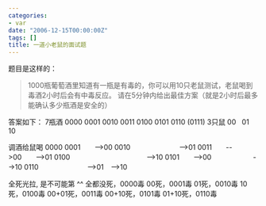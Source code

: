```yaml
---
categories:
- var
date: "2006-12-15T00:00:00Z"
tags: []
title: 一道小老鼠的面试题
---
```


题目是这样的：
>1000瓶葡萄酒里知道有一瓶是有毒的，你可以用10只老鼠测试，老鼠喝到毒酒2小时后会有中毒反应。
>请在5分钟内给出最佳方案（就是2小时后最多能确认多少瓶酒是安全的）

答案如下：
7瓶酒 0000 0001 0010 0011 0100 0101 0110 (0111)
3只鼠 00&nbsp;&nbsp; 01&nbsp;&nbsp; 10

调酒给鼠喝
0000
0001　　-->00 
0010　　　　　　　-->01
0011　　-->00　　-->01
0100　　　　　　　　　　　-->10
0101　　-->00　　　　　　-->10
0110　　　　　　　-->01　-->10

全死光拉, 是不可能第 ^^
全都没死，0000毒
00死，0001毒
01死，0010毒
10死，0100毒
 00+01死，0011毒
00+10死，0101毒
01+10死，0110毒
